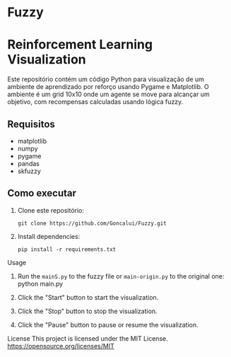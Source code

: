 # Fuzzy


# Reinforcement Learning Visualization

Este repositório contém um código Python para visualização de um ambiente de aprendizado por reforço usando Pygame e Matplotlib. O ambiente é um grid 10x10 onde um agente se move para alcançar um objetivo, com recompensas calculadas usando lógica fuzzy.

## Requisitos

- matplotlib
- numpy
- pygame
- pandas
- skfuzzy

## Como executar

1. Clone este repositório:
   ```
   git clone https://github.com/Goncalui/Fuzzy.git
   
2. Install dependencies:
    ```
   pip install -r requirements.txt

Usage
 
1. Run the `mainS.py` to the fuzzy file or `main-origin.py` to the original one:
   python main.py

2. Click the "Start" button to start the visualization.
3. Click the "Stop" button to stop the visualization.
4. Click the "Pause" button to pause or resume the visualization.


 

License
This project is licensed under the MIT License.
https://opensource.org/licenses/MIT

